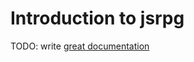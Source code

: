 # Introduction to jsrpg

TODO: write [great documentation](http://jacobian.org/writing/what-to-write/)
